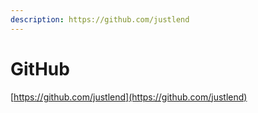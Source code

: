 ```yaml
---
description: https://github.com/justlend
---
```


# GitHub

[https://github.com/justlend](https://github.com/justlend)
